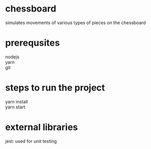 # chessboard
simulates movements of various types of pieces on the chessboard

# prerequsites
nodejs  
yarn  
git  

# steps to run the project
yarn install   
yarn start  

# external libraries
jest: used for unit testing

